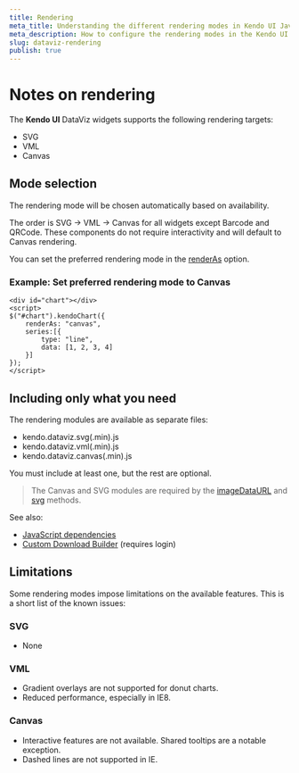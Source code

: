 ```yaml
---
title: Rendering
meta_title: Understanding the different rendering modes in Kendo UI Javascript DataViz suite
meta_description: How to configure the rendering modes in the Kendo UI DataViz suite.
slug: dataviz-rendering
publish: true
---
```


# Notes on rendering

The **Kendo UI** DataViz widgets supports the following rendering targets:
* SVG
* VML
* Canvas

## Mode selection

The rendering mode will be chosen automatically based on availability.

The order is SVG -> VML -> Canvas for all widgets except Barcode and QRCode.
These components do not require interactivity and will default to Canvas rendering.

You can set the preferred rendering mode in the
[renderAs](/api/dataviz/chart#configuration-renderAs) option.

### Example: Set preferred rendering mode to Canvas

    <div id="chart"></div>
    <script>
    $("#chart").kendoChart({
        renderAs: "canvas",
        series:[{
            type: "line",
            data: [1, 2, 3, 4]
        }]
    });
    </script>

## Including only what you need

The rendering modules are available as separate files:
* kendo.dataviz.svg(.min).js
* kendo.dataviz.vml(.min).js
* kendo.dataviz.canvas(.min).js

You must include at least one, but the rest are optional.

> The Canvas and SVG modules are required by the [imageDataURL](/api/dataviz/chart#methods-imageDataURL) and [svg](/api/dataviz/chart#methods-svg) methods.

See also:
* [JavaScript dependencies](/getting-started/javascript-dependencies)
* [Custom Download Builder](http://www.kendoui.com/custom-download) (requires login)

## Limitations

Some rendering modes impose limitations on the available features.
This is a short list of the known issues:

### SVG

* None

### VML

* Gradient overlays are not supported for donut charts.
* Reduced performance, especially in IE8.

### Canvas

* Interactive features are not available. Shared tooltips are a notable exception.
* Dashed lines are not supported in IE.

